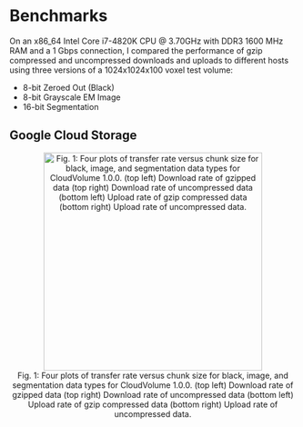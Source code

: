 # Benchmarks

On an x86_64 Intel Core i7-4820K CPU @ 3.70GHz with DDR3 1600 MHz RAM and a 1 Gbps connection, I compared the performance of gzip compressed and uncompressed downloads and uploads to different hosts using three versions of a 1024x1024x100 voxel test volume:

- 8-bit Zeroed Out (Black)
- 8-bit Grayscale EM Image 
- 16-bit Segmentation

## Google Cloud Storage

<p style="font-style: italics;" align="center">
<img height=384 src="https://raw.githubusercontent.com/seung-lab/cloud-volume/master/benchmarks/gcloud.png" alt="Fig. 1: Four plots of transfer rate versus chunk size for black, image, and segmentation data types for CloudVolume 1.0.0. (top left) Download rate of gzipped data (top right) Download rate of uncompressed data (bottom left) Upload rate of gzip compressed data (bottom right) Upload rate of uncompressed data." /><br>
Fig. 1: Four plots of transfer rate versus chunk size for black, image, and segmentation data types for CloudVolume 1.0.0. (top left) Download rate of gzipped data (top right) Download rate of uncompressed data (bottom left) Upload rate of gzip compressed data (bottom right) Upload rate of uncompressed data.
</p>

